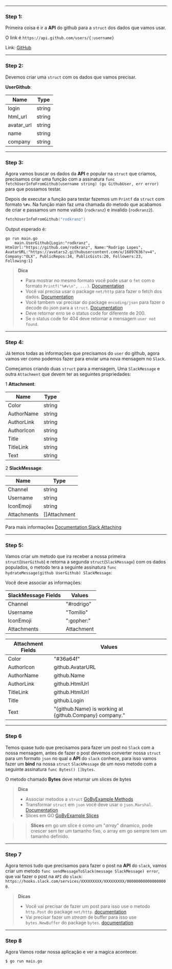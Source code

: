 
---
### Step 1:

Primeira coisa é ir a **API** do github para a `struct` dos dados que vamos usar. 

O link é `https://api.github.com/users/{:username}`

Link: [GitHub](https://api.github.com/users/rodkranz)

---
### Step 2: 

Devemos criar uma `struct` com os dados que vamos precisar.  

**UserGithub**:

| Name         | Type   |
|--------------|--------|
| login        | string |    
| html_url     | string |    
| avatar_url   | string |    
| name         | string |    
| company      | string |    
        
---
### Step 3: 

Agora vamos buscar os dados da **API** e popular na `struct` que criamos, precisamos criar uma função com a assinatura `func fetchUserInfoFromGithub(username string) (gu GithubUser, err error)`
para que possamos testar.
 
Depois de executar a função para testar fazemos um `Printf` da `struct` com formato `%#v`.
Na função main faz uma chamada do metodo que acabamos de criar e passamos um nome valido (`rodkranz`) e invalido (`rodkranz2`).

```go
fetchUserInfoFromGithub("rodkranz")
```  

Output esperado é:
```bash:
go run main.go
    main.UserGithub{Login:"rodkranz", HtmlUrl:"https://github.com/rodkranz", Name:"Rodrigo Lopes", AvatarURL:"https://avatars2.githubusercontent.com/u/16897636?v=4", Company:"OLX", PublicRepos:34, PublicGists:20, Followers:23, Following:1} 
```

> **Dica**
> * Para mostrar no mesmo formato você pode usar o `fmt` com o formato `Printf("%#v\n", ...)`. [Documentation](https://golang.org/pkg/fmt/#Printf)
> * Você vai precisa usar o package `net/http` para fazer o fetch dos dados. [Documentation](https://golang.org/pkg/net/http/#example_Get)
> * Você tambem vai precisar do package `encoding/json` para fazer o decode do json para a `struct`. [Documentation](https://golang.org/pkg/encoding/json/#NewDecoder)
> * Deve retornar erro se o status code for diferente de 200.
> * Se o status code for 404 deve retornar a mensagem ``user not found``.

--- 
### Step 4:

Já temos todas as informações que precisamos do `user` do github, agora vamos ver como podemos fazer para enviar uma nova mensagem no `Slack`.

Começamos criando duas `struct` para a mensagem, Uma `SlackMessage` e outra `Attachment` que devem ter as seguintes propriedades:

1 **Attachment**: 

| Name        | Type    |
|-------------|---------|
| Color       |  string |
| AuthorName  |  string |
| AuthorLink  |  string |
| AuthorIcon  |  string |
| Title       |  string |
| TitleLink   |  string |
| Text        |  string |

2 **SlackMessage**: 

| Name        | Type         |
|-------------|--------------|
| Channel     | string       |        
| Username    | string       |        
| IconEmoji   | string       |        
| Attachments | []Attachment |  

Para mais informações [Documentation Slack Attaching](https://api.slack.com/docs/message-attachments)

---
### Step 5:

Vamos criar um metodo que ira receber a nossa primeira `struct`(`UserGithub`) e retorna a segunda `struct`(`SlackMessage`) com os dados populados, o metodo tera a seguinte assinatura `func hydrateMessage(github UserGithub) SlackMessage`:

Você deve associar as informações:

| SlackMessage Fields | Values     |
|---------------------|------------|
|  Channel            | "#rodrigo" |               
|  Username           | "Tomilio"  |
|  IconEmoji          | ":gopher:" |              
|  Attachments        | Attachment |       


| Attachment Fields   | Values     |
|---------------------|------------|
|  Color              | "#36a64f"      
|  AuthorIcon         | github.AvatarURL        
|  AuthorName         | github.Name         
|  AuthorLink         | github.HtmlUrl         
|  TitleLink          | github.HtmlUrl         
|  Title              | github.Login     
|  Text               | "{github.Name} is working at {github.Company} company."  


---
### Step 6

Temos quase tudo que precisamos para fazer um post no `Slack` com a nossa mensagem, antes de fazer o post devemos converter nossa `struct` para um formato `json` no qual a **API** do `slack` conhece,
para isso vamos fazer um **bind** na nossa `struct` `SlackMessage` de um novo metodo com a seguinte assinatura `func Bytes() []bytes`.

O metodo chamado **Bytes** deve returnar um slices de bytes 

> **Dica**
> * Associar metodos a `struct` [GoByExample Methods](https://gobyexample.com/methods)
> * Transformar `struct` em `json` você deve usar o `json.Marshal`. [Documentation](https://golang.org/pkg/encoding/json/#Marshal)  
> * Slices em GO [GoByExample Slices](https://gobyexample.com/slices)


>> **Slices** em go um slice é como um "*array*" dinamico, pode crescer sem ter um tamanho fixo, o array em go sempre tem um tamanho definido. 

---
### Step 7

Agora temos tudo que precisamos para fazer o post na **API** do `slack`, vamos criar um metodo `func sendMessageToSlack(message SlackMessage) error`,
que vai fazer o post na `API` do `slack`: `https://hooks.slack.com/services/XXXXXXXXX/XXXXXXXXX/000000000000000000`.

> **Dicas**
> * Você vai precisar de fazer um post para isso use o metodo `http.Post` do package `net/http`. [documentation](https://golang.org/pkg/net/http/#Client.Post)
> * Vai precisar fazer um *stream* de buffer para isso use `bytes.NewBuffer` do package `bytes`. [documentation](https://golang.org/pkg/bytes/#NewBuffer)

---
### Step 8

Agora Vamos rodar nossa aplicação e ver a magica acontecer.  
```bash
$ go run mais.go
```
